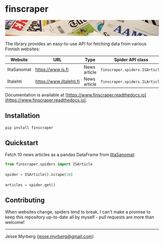 # finscraper

![finscraper cover](https://github.com/jmyrberg/finscraper/blob/master/docs/cover.jpg?raw=true)

The library provides an easy-to-use API for fetching data from various Finnish websites:

| Website     | URL                      | Type         | Spider API class               |
| ----------- | ------------------------ | ------------ | ------------------------------ |
| IltaSanomat | https://www.is.fi        | News article | `finscraper.spiders.ISArticle` |
| Iltalehti   | https://www.iltalehti.fi | News article | `finscraper.spiders.ILArticle` |

Documentation is available at [https://www.finscraper.readthedocs.io](https://www.finscraper.readthedocs.io).

## Installation

`pip install finscraper`


## Quickstart

Fetch 10 news articles as a pandas DataFrame from [IltaSanomat](https://is.fi):

```python
from finscraper.spiders import ISArticle

spider = ISArticle().scrape(10)

articles = spider.get()
```

## Contributing

When websites change, spiders tend to break. I can't make a promise to keep this
repository up-to-date all by myself - pull requests are more than welcome!


---

Jesse Myrberg (jesse.myrberg@gmail.com)
